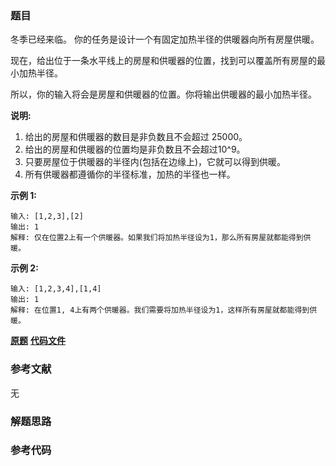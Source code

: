 ### 题目
冬季已经来临。 你的任务是设计一个有固定加热半径的供暖器向所有房屋供暖。

现在，给出位于一条水平线上的房屋和供暖器的位置，找到可以覆盖所有房屋的最小加热半径。

所以，你的输入将会是房屋和供暖器的位置。你将输出供暖器的最小加热半径。

**说明:**

  1. 给出的房屋和供暖器的数目是非负数且不会超过 25000。
  2. 给出的房屋和供暖器的位置均是非负数且不会超过10^9。
  3. 只要房屋位于供暖器的半径内(包括在边缘上)，它就可以得到供暖。
  4. 所有供暖器都遵循你的半径标准，加热的半径也一样。

**示例 1:**

    
    
    输入: [1,2,3],[2]
    输出: 1
    解释: 仅在位置2上有一个供暖器。如果我们将加热半径设为1，那么所有房屋就都能得到供暖。
    

**示例 2:**

    
    
    输入: [1,2,3,4],[1,4]
    输出: 1
    解释: 在位置1, 4上有两个供暖器。我们需要将加热半径设为1，这样所有房屋就都能得到供暖。
    

 **[原题](https://leetcode-cn.com/problems/heaters/)**    **[代码文件]()**


### 参考文献
无

### 解题思路




### 参考代码

```go


```




